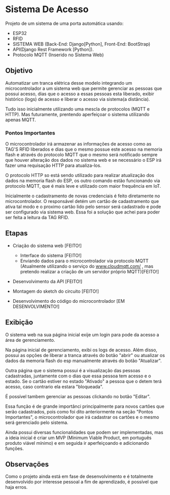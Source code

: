 # Sistema De Acesso

Projeto de um sistema de uma porta automática usando:

- ESP32
- RFID
- SISTEMA WEB (Back-End: Django[Python], Front-End: BootStrap)
- API(Django Rest Framework [Python]). 
- Protocolo MQTT (Inserido no Sistema Web)

## Objetivo

Automatizar um tranca elétrica desse modelo integrando um microcontrolador a um sistema web que permite gerenciar as pessoas que possui acesso, dias que o acesso a essas pessoas esta liberado, exibir histórico (logs) de acesso e liberar o acesso via sistema(a distância).

Tudo isso inicialmente utilizando uma mescla de protocolos (MQTT e HTTP). Mas futuramente, prentendo aperfeiçoar o sistema utilizando apenas MQTT.

### Pontos Importantes

O microcontrolador irá armazenar as informações de acesso como as TAG'S RFID liberados e dias que o mesmo possue este acesso na memoria flash e através do protocolo MQTT que o mesmo será notificado sempre que houver alteração dos dados no sistema web e se necessário o ESP irá fazer uma requisação HTTP para atualiza-los.

O protocolo HTTP so está sendo utilizado para realizar atualização dos dados na memoria flash do ESP, os outro comando estão funcionando via protocolo MQTT, que é mais leve e utilizado com maior frequência em IoT.

Inicialmente o cadastramento de novas credenciais é feito diretamente no microcontrolador. O responsável detém um cartão de cadastramento que ativa tal modo e o proximo cartão lido pelo sensor será cadastrado e pode ser configurado via sistema web. Essa foi a solução que achei para poder ser feita a leitura da TAG RFID.


## Etapas

- Criação do sistema web [FEITO!]
  - Interface do sistema [FEITO!]
  - Enviando dados para o microcontrolador via protocolo MQTT (Atualmente utilizando o serviço do www.cloudmqtt.com/ , mas pretendo realizar a criação de um servidor próprio MQTT)[FEITO!]

- Desenvolvimento da API [FEITO!]
- Montagem do sketch do circuito [FEITO!]
- Desenvolvimento do código do microcontrolador [EM DESENVOLVIMENTO!]

## Exibição
 
 O sistema web na sua página inicial exije um login para pode da acesso a área de gerenciamento.
 
 
 Na página inicial de gerenciamento, exibi os logs de acesso. Além disso, possui as opções de liberar a tranca através do botão "abrir" ou atualizar os dados da memoria flash do esp manualmente através do botão "Atualizar".
 
 
 
 Outra página que o sistema possui é a visualização das pessoas cadastradas, juntamente com o dias que essa pessoa tem acesso e o estado. Se o cartão estiver no estado "Ativado" a pessoa que o detem terá acesso, caso contrario ela estara "bloqueada".
 
 É possível tambem gerenciar as pessoas clickando no botão "Editar".
 
 
 
 Essa função é de grande importânci principalmente para novos cartões que serão cadastrados, pois como foi dito anteriormente na seção "Pontos Importantes", o microcontrolador que irá cadastrar os cartões e o mesmo será gerenciado pelo sistema.
 
 Ainda possui diversas funcionalidades que podem ser implementadas, mas a ideia inicial é criar um MVP (Minimum Viable Product, em português produto viável mínimo) e em seguida ir aperfeiçoando e adicionando funções.
 
 

## Observações

Como o projeto ainda está em fase de desenvolvimento e é totalmente desenvolvido por interesse pessoal a fim de aprendizado, é possível que haja erros.





